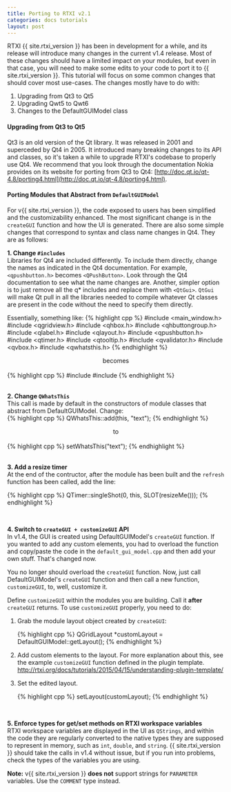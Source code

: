 ```yaml
---
title: Porting to RTXI v2.1
categories: docs tutorials
layout: post
---
```


RTXI {{ site.rtxi_version }} has been in development for a while, and its
release will introduce many changes in the current v1.4 release. Most of these
changes should have a limited impact on your modules, but even in that case,
you will need to make some edits to your code to port it to 
{{ site.rtxi_version }}. This tutorial will focus on some common changes that
should cover most use-cases. The changes mostly have to do with:    
 
1. Upgrading from Qt3 to Qt5  
2. Upgrading Qwt5 to Qwt6  
3. Changes to the DefaultGUIModel class  

#### Upgrading from Qt3 to Qt5
Qt3 is an old version of the Qt library. It was released in 2001 and superceded
by Qt4 in 2005. It introduced many breaking changes to its API and classes, so
it's taken a while to upgrade RTXI's codebase to properly use Qt4. We recommend
that you look through the documentation Nokia provides on its website for
porting from Qt3 to Qt4:
[http://doc.qt.io/qt-4.8/porting4.html](http://doc.qt.io/qt-4.8/porting4.html).  

#### Porting Modules that Abstract from `DefaultGUIModel`
For v{{ site.rtxi_version }}, the code exposed to users has been simplified and the
customizability enhanced. The most significant change is in the `createGUI`
function and how the UI is generated. There are also some simple changes that
correspond to syntax and class name changes in Qt4. They are as follows:  

**1. Change `#includes`**  
Libraries for Qt4 are included differently. To include them directly, change
the names as indicated in the Qt4 documentation. For example, `<qpushbutton.h>`
becomes `<QPushButton>`. Look through the Qt4 documentation to see what the
name changes are. Another, simpler option is to just remove all the q\*
includes and replace them with `<QtGui>`. `QtGui` will make Qt pull in all the
libraries needed to compile whatever Qt classes are present in the code without
the need to specify them directly.  

Essentially, something like:
{% highlight cpp %}
#include <main_window.h>
#include <qgridview.h>
#include <qhbox.h>
#include <qhbuttongroup.h>
#include <qlabel.h>
#include <qlayout.h>
#include <qpushbutton.h>
#include <qtimer.h>
#include <qtooltip.h>
#include <qvalidator.h>
#include <qvbox.h>
#include <qwhatsthis.h>
{% endhighlight %}
<div style="text-align:center;">becomes<br>&nbsp;</div>
{% highlight cpp %}
#include <main_window.h>
#include <QtWidgets>
{% endhighlight %}

<div>&nbsp;</div>


**2. Change `QWhatsThis`**  
This call is made by default in the constructors of module classes that
abstract from DefaultGUIModel. Change:  
{% highlight cpp %}
QWhatsThis::add(this, "text");
{% endhighlight %}
<div style="text-align:center;">to<br>&nbsp;</div>
{% highlight cpp %}
setWhatsThis("text");
{% endhighlight %}

<div>&nbsp;</div>


**3. Add a resize timer**  
At the end of the contructor, after the module has been built and the `refresh`
function has been called, add the line:  

{% highlight cpp %}
QTimer::singleShot(0, this, SLOT(resizeMe()));
{% endhighlight %}

<div>&nbsp;</div>


**4. Switch to `createGUI + customizeGUI` API**  
In v1.4, the GUI is created using DefaultGUIModel's `createGUI` function. If
you wanted to add any custom elements, you had to overload the function and
copy/paste the code in the `default_gui_model.cpp` and then add your own stuff.
That's changed now.  

You no longer should overload the `createGUI` function. Now, just call
DefaultGUIModel's `createGUI` function and then call a new function,
`customizeGUI`, to, well, customize it. 

Define `customizeGUI` within the modules you are building. Call it **after**
`createGUI` returns. To use `customizeGUI` properly, you need to do:  

<ol>
  <li><p>Grab the module layout object created by <code>createGUI</code>:  </p>
{% highlight cpp %}
QGridLayout *customLayout = DefaultGUIModel::getLayout();
{% endhighlight %}
  </li>
  <li><p>Add custom elements to the layout. For more explanation about this,
  see the example <code>customizeGUI</code> function defined in the plugin
  template. <br>  
  <a href="/docs/tutorials/2015/04/15/understanding-plugin-template/">http://rtxi.org/docs/tutorials/2015/04/15/understanding-plugin-template/</a></p>
  </li>
  <li><p>Set the edited layout.  </p>

{% highlight cpp %}
setLayout(customLayout);
{% endhighlight %}

  </li>
</ol>

<div>&nbsp;</div>

**5. Enforce types for get/set methods on RTXI workspace variables**  
RTXI workspace variables are displayed in the UI as `QStrings`, and within the
code they are regularly converted to the native types they are supposed to
represent in memory, such as `int`, `double`, and `string`. 
{{ site.rtxi_version }} should take the calls in v1.4 without issue, but if you
run into problems, check the types of the variables you are using.  

**Note:** v{{ site.rtxi_version }} **does not** support strings for `PARAMETER`
variables. Use the `COMMENT` type instead.  
